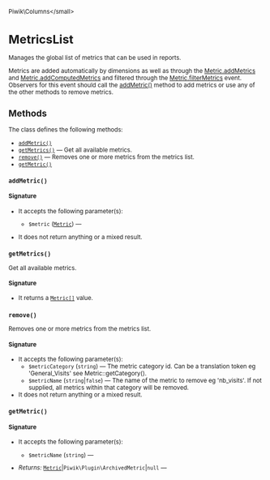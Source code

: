 <small>Piwik\Columns\</small>

MetricsList
===========

Manages the global list of metrics that can be used in reports.

Metrics are added automatically by dimensions as well as through the [Metric.addMetrics](/api-reference/events#metricaddmetrics) and
[Metric.addComputedMetrics](/api-reference/events#metricaddcomputedmetrics) and filtered through the [Metric.filterMetrics](/api-reference/events#metricfiltermetrics) event.
Observers for this event should call the [addMetric()](/api-reference/Piwik/Columns/MetricsList#addmetric) method to add metrics or use any of the other
methods to remove metrics.

Methods
-------

The class defines the following methods:

- [`addMetric()`](#addmetric)
- [`getMetrics()`](#getmetrics) &mdash; Get all available metrics.
- [`remove()`](#remove) &mdash; Removes one or more metrics from the metrics list.
- [`getMetric()`](#getmetric)

<a name="addmetric" id="addmetric"></a>
<a name="addMetric" id="addMetric"></a>
### `addMetric()`

#### Signature

-  It accepts the following parameter(s):
    - `$metric` ([`Metric`](../../Piwik/Plugin/Metric.md)) &mdash;
      
- It does not return anything or a mixed result.

<a name="getmetrics" id="getmetrics"></a>
<a name="getMetrics" id="getMetrics"></a>
### `getMetrics()`

Get all available metrics.

#### Signature

- It returns a [`Metric[]`](../../Piwik/Plugin/Metric.md) value.

<a name="remove" id="remove"></a>
<a name="remove" id="remove"></a>
### `remove()`

Removes one or more metrics from the metrics list.

#### Signature

-  It accepts the following parameter(s):
    - `$metricCategory` (`string`) &mdash;
       The metric category id. Can be a translation token eg 'General_Visits' see Metric::getCategory().
    - `$metricName` (`string`|`false`) &mdash;
       The name of the metric to remove eg 'nb_visits'. If not supplied, all metrics within that category will be removed.
- It does not return anything or a mixed result.

<a name="getmetric" id="getmetric"></a>
<a name="getMetric" id="getMetric"></a>
### `getMetric()`

#### Signature

-  It accepts the following parameter(s):
    - `$metricName` (`string`) &mdash;
      

- *Returns:*  [`Metric`](../../Piwik/Plugin/Metric.md)|`Piwik\Plugin\ArchivedMetric`|`null` &mdash;
    

